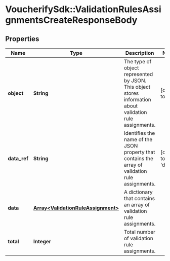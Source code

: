 # VoucherifySdk::ValidationRulesAssignmentsCreateResponseBody

## Properties

| Name | Type | Description | Notes |
| ---- | ---- | ----------- | ----- |
| **object** | **String** | The type of object represented by JSON. This object stores information about validation rule assignments. | [default to &#39;list&#39;] |
| **data_ref** | **String** | Identifies the name of the JSON property that contains the array of validation rule assignments. | [default to &#39;data&#39;] |
| **data** | [**Array&lt;ValidationRuleAssignment&gt;**](ValidationRuleAssignment.md) | A dictionary that contains an array of validation rule assignments. |  |
| **total** | **Integer** | Total number of validation rule assignments. |  |


